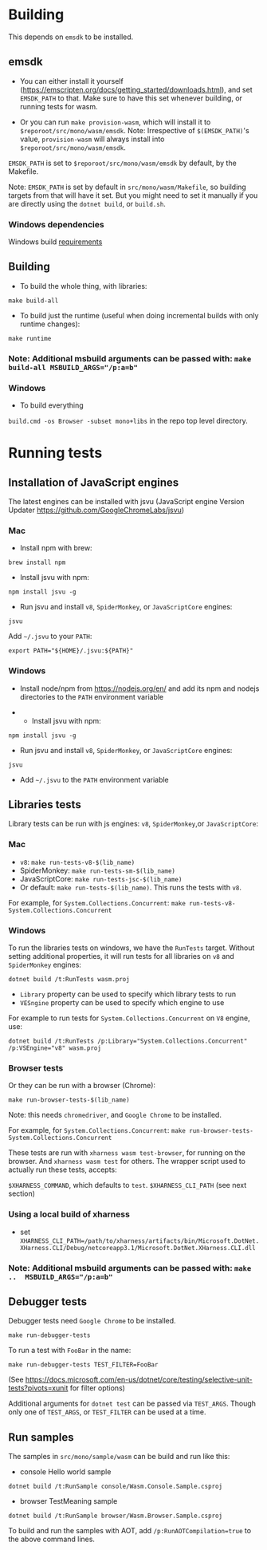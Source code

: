 # Building

This depends on `emsdk` to be installed.

## emsdk

* You can either install it yourself (https://emscripten.org/docs/getting_started/downloads.html), and set `EMSDK_PATH` to that. Make sure to have this set whenever building, or running tests for wasm.

* Or you can run `make provision-wasm`, which will install it to `$reporoot/src/mono/wasm/emsdk`.
Note: Irrespective of `$(EMSDK_PATH)`'s value, `provision-wasm` will always install into `$reporoot/src/mono/wasm/emsdk`.

`EMSDK_PATH` is set to `$reporoot/src/mono/wasm/emsdk` by default, by the Makefile.

Note: `EMSDK_PATH` is set by default in `src/mono/wasm/Makefile`, so building targets from that will have it set. But you might need to set it manually if
you are directly using the `dotnet build`, or `build.sh`.

### Windows dependencies

Windows build [requirements](https://github.com/dotnet/runtime/blob/main/docs/workflow/requirements/windows-requirements.md)

## Building

* To build the whole thing, with libraries:

`make build-all`

* To build just the runtime (useful when doing incremental builds with only runtime changes):

`make runtime`

### Note: Additional msbuild arguments can be passed with: `make build-all MSBUILD_ARGS="/p:a=b"`

### Windows

* To build everything

`build.cmd -os Browser -subset mono+libs` in the repo top level directory.

# Running tests

## Installation of JavaScript engines

The latest engines can be installed with jsvu (JavaScript engine Version Updater https://github.com/GoogleChromeLabs/jsvu)

### Mac

* Install npm with brew:

`brew install npm`

* Install jsvu with npm:

`npm install jsvu -g`

* Run jsvu and install `v8`, `SpiderMonkey`, or `JavaScriptCore` engines:

`jsvu`

Add `~/.jsvu` to your `PATH`:

`export PATH="${HOME}/.jsvu:${PATH}"`

### Windows

* Install node/npm from https://nodejs.org/en/ and add its npm and nodejs directories to the `PATH` environment variable

* * Install jsvu with npm:

`npm install jsvu -g`

* Run jsvu and install `v8`, `SpiderMonkey`, or `JavaScriptCore` engines:

`jsvu`

* Add `~/.jsvu` to the `PATH` environment variable

## Libraries tests

Library tests can be run with js engines: `v8`, `SpiderMonkey`,or `JavaScriptCore`:

### Mac

* `v8`: `make run-tests-v8-$(lib_name)`
* SpiderMonkey: `make run-tests-sm-$(lib_name)`
* JavaScriptCore: `make run-tests-jsc-$(lib_name)`
* Or default: `make run-tests-$(lib_name)`. This runs the tests with `v8`.

For example, for `System.Collections.Concurrent`: `make run-tests-v8-System.Collections.Concurrent`

### Windows

To run the libraries tests on windows, we have the `RunTests` target. Without setting additional properties, it will run tests for all libraries on `v8` and `SpiderMonkey` engines:

`dotnet build /t:RunTests wasm.proj`

* `Library` property can be used to specify which library tests to run
* `VESngine` property can be used to specify which engine to use

For example to run tests for `System.Collections.Concurrent` on `V8` engine, use:

`dotnet build /t:RunTests /p:Library="System.Collections.Concurrent" /p:VSEngine="v8" wasm.proj`

### Browser tests

Or they can be run with a browser (Chrome):

`make run-browser-tests-$(lib_name)`

Note: this needs `chromedriver`, and `Google Chrome` to be installed.

For example, for `System.Collections.Concurrent`: `make run-browser-tests-System.Collections.Concurrent`

These tests are run with `xharness wasm test-browser`, for running on the browser. And `xharness wasm test` for others.
The wrapper script used to actually run these tests, accepts:

`$XHARNESS_COMMAND`, which defaults to `test`.
`$XHARNESS_CLI_PATH` (see next section)

### Using a local build of xharness

* set `XHARNESS_CLI_PATH=/path/to/xharness/artifacts/bin/Microsoft.DotNet.XHarness.CLI/Debug/netcoreapp3.1/Microsoft.DotNet.XHarness.CLI.dll`

### Note: Additional msbuild arguments can be passed with: `make ..  MSBUILD_ARGS="/p:a=b"`

## Debugger tests

Debugger tests need `Google Chrome` to be installed.

`make run-debugger-tests`

To run a test with `FooBar` in the name:

`make run-debugger-tests TEST_FILTER=FooBar`

(See https://docs.microsoft.com/en-us/dotnet/core/testing/selective-unit-tests?pivots=xunit for filter options)

Additional arguments for `dotnet test` can be passed via `TEST_ARGS`. Though only one of `TEST_ARGS`, or `TEST_FILTER` can be used at a time.

## Run samples

The samples in `src/mono/sample/wasm` can be build and run like this:

* console Hello world sample

`dotnet build /t:RunSample console/Wasm.Console.Sample.csproj`

* browser TestMeaning sample

`dotnet build /t:RunSample browser/Wasm.Browser.Sample.csproj`

To build and run the samples with AOT, add `/p:RunAOTCompilation=true` to the above command lines.
